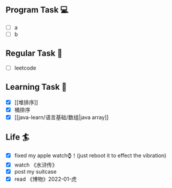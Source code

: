

## Program Task  💻
- [ ] a
- [ ] b

## Regular Task  🤡
- [ ] leetcode

## Learning Task 🎯
- [x] [[堆排序]]
- [x] 桶排序
- [x] [[java-learn/语言基础/数组|java array]] 

## Life 🏄
- [x] fixed my apple watch⌚️！(just reboot it to effect the vibration)
- [x] watch 《水浒传》
- [x] post my suitcase
- [x] read 《博物》2022-01-虎